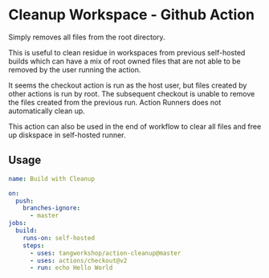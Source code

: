 # Cleanup Workspace - Github Action

Simply removes all files from the root directory. 

This is useful to clean residue in workspaces 
from previous self-hosted builds which can have a mix of root owned 
files that are not able to be removed by the user running the action. 

It seems the checkout action is run as the host user, but files created by other
actions is run by root.  The subsequent checkout is unable to remove the files
created from the previous run.  Action Runners does not automatically clean up.

This action can also be used in the end of workflow to clear all files 
and free up diskspace in self-hosted runner.

## Usage

```yml
name: Build with Cleanup

on:
  push:
    branches-ignore:
      - master
jobs:
  build:
    runs-on: self-hosted
    steps:
      - uses: tangworkshop/action-cleanup@master
      - uses: actions/checkout@v2
      - run: echo Hello World
```
